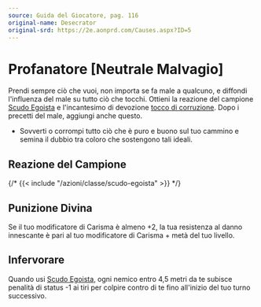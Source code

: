 ```yaml
---
source: Guida del Giocatore, pag. 116
original-name: Desecrator
original-srd: https://2e.aonprd.com/Causes.aspx?ID=5
---
```


# Profanatore \[Neutrale Malvagio\]

Prendi sempre ciò che vuoi, non importa se fa male a qualcuno, e diffondi
l'influenza del male su tutto ciò che tocchi. Ottieni la reazione del campione
[Scudo Egoista](/azioni/classe/scudo-egoista) e l'incantesimo di devozione
[tocco di corruzione](/incantesimi/tocco-di-corruzione). Dopo i precetti del
male, aggiungi anche questo.

- Sovverti o corrompi tutto ciò che è puro e buono sul tuo cammino e semina il
  dubbio tra coloro che sostengono tali ideali.

## Reazione del Campione

{/* {{< include "/azioni/classe/scudo-egoista" >}} */}

## Punizione Divina

Se il tuo modificatore di Carisma è almeno +2, la tua resistenza al danno
innescante è pari al tuo modificatore di Carisma + metà del tuo livello.

## Infervorare

Quando usi [Scudo Egoista](/azioni/classe/scudo-egoista), ogni nemico entro 4,5
metri da te subisce penalità di status -1 ai tiri per colpire contro di te fino
all'inizio del tuo turno successivo.
